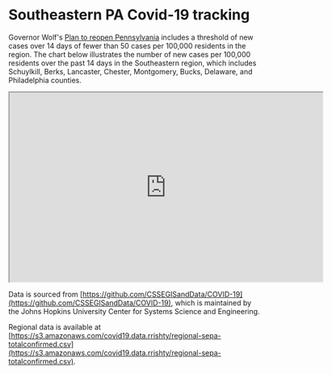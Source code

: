 # Southeastern PA Covid-19 tracking

Governor Wolf's [Plan to reopen Pennsylvania](https://www.governor.pa.gov/process-to-reopen-pennsylvania/) includes 
a threshold of new cases over 14 days of fewer than 50 cases per 100,000 residents in the region. The chart below
illustrates the number of new cases per 100,000 residents over the past 14 days in the Southeastern region, which 
includes Schuylkill, Berks, Lancaster, Chester, Montgomery, Bucks, Delaware, and Philadelphia counties. 

<iframe src="https://docs.google.com/spreadsheets/d/e/2PACX-1vQiH2tg2FEFGmfaW18caei4EqGzIwAtY-jHaGuPsYhHSRvaTsjqsxAGtq587RcbJkkC_aSPwajiQib5/pubchart?oid=680458364&amp;format=interactive" width="620px" height="375px"></iframe>

Data is sourced from [https://github.com/CSSEGISandData/COVID-19](https://github.com/CSSEGISandData/COVID-19), which is maintained by the Johns Hopkins University 
Center for Systems Science and Engineering.

Regional data is available at [https://s3.amazonaws.com/covid19.data.rrishty/regional-sepa-totalconfirmed.csv](https://s3.amazonaws.com/covid19.data.rrishty/regional-sepa-totalconfirmed.csv).